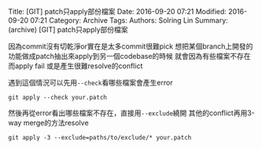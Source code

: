 Title: [GIT] patch只apply部份檔案
Date: 2016-09-20 07:21
Modified: 2016-09-20 07:21
Category: Archive
Tags: 
Authors: Solring Lin
Summary: (archive) [GIT] patch只apply部份檔案


因為commit沒有切乾淨or實在是太多commit很難pick
想把某個branch上開發的功能做成patch抽出來apply到另一個codebase的時候
就會因為有些檔案不存在而apply fail
或是產生很難resolve的conflict

遇到這個情況可以先用`--check`看哪些檔案會產生error
```
git apply --check your.patch
```
然後再從error看出哪些檔案不存在，直接用`--exclude`繞開
其他的conflict再用3-way merge的方法resolve
```
git apply -3 --exclude=paths/to/exclude/* your.patch
```